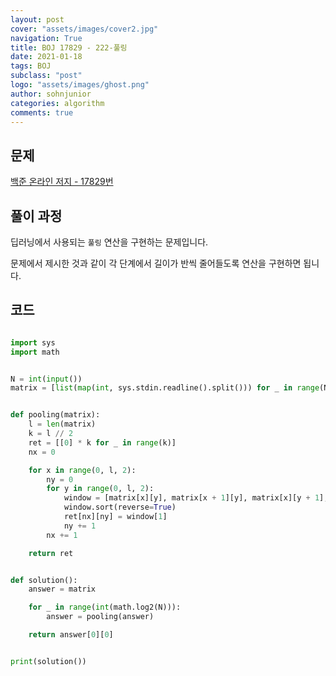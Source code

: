 ```yaml
---
layout: post
cover: "assets/images/cover2.jpg"
navigation: True
title: BOJ 17829 - 222-풀링
date: 2021-01-18
tags: BOJ
subclass: "post"
logo: "assets/images/ghost.png"
author: sohnjunior
categories: algorithm
comments: true
---
```


## 문제

[백준 온라인 저지 - 17829번](https://www.acmicpc.net/problem/17829)

## 풀이 과정

딥러닝에서 사용되는 `풀링` 연산을 구현하는 문제입니다.

문제에서 제시한 것과 같이 각 단계에서 길이가 반씩 줄어들도록 연산을 구현하면 됩니다.

## 코드

```python

import sys
import math


N = int(input())
matrix = [list(map(int, sys.stdin.readline().split())) for _ in range(N)]


def pooling(matrix):
    l = len(matrix)
    k = l // 2
    ret = [[0] * k for _ in range(k)]
    nx = 0

    for x in range(0, l, 2):
        ny = 0
        for y in range(0, l, 2):
            window = [matrix[x][y], matrix[x + 1][y], matrix[x][y + 1], matrix[x + 1][y + 1]]
            window.sort(reverse=True)
            ret[nx][ny] = window[1]
            ny += 1
        nx += 1

    return ret


def solution():
    answer = matrix

    for _ in range(int(math.log2(N))):
        answer = pooling(answer)

    return answer[0][0]


print(solution())

```
